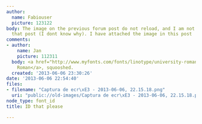 ```yaml
---
author:
  name: Fabiouser
  picture: 123122
body: The image on the previous forum post do not reload, and I am not able to remove
  that post (I dont know why). I have attached the image in this post
comments:
- author:
    name: Jan
    picture: 112311
  body: <a href="http://www.myfonts.com/fonts/linotype/university-roman/">University
    Roman</a>, squooshed.
  created: '2013-06-06 23:30:26'
date: '2013-06-06 22:54:40'
files:
- filename: "Captura de ecr\xE3 - 2013-06-06, 22.15.18.png"
  uri: "public://old-images/Captura de ecr\xE3 - 2013-06-06, 22.15.18.png"
node_type: font_id
title: ID that please

---
```


